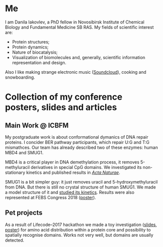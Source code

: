 # Me

I am Danila Iakovlev, a PhD fellow in Novosibirsk Institute of Chemical Biology
and Fundamental Medicine SB RAS. My fields of scientific interest are:
* Protein structures;
* Protein dynamics;
* Nature of biocatalysis;
* Visualization of biomolecules and, generally, scientific information representation
  and design.

Also I like making strange electronic music
([Soundcloud](https://soundcloud.com/moleculadesigner)), cooking and snowboarding.

# Collection of my conference posters, slides and articles

## Main Work @ ICBFM

My postgraduate work is about conformational dymanics of DNA repair proteins.
I concider BER pathway participants, which repair U:G and T:G mismathces. Our team has
already described two of these enzymes: human MBD4 and SMUG1.

MBD4 is a critical player in DNA demethylation process, it removes
5-methyluracil derivatives in special CpG domains.
We investigated its non-stationary kinetics and
published results in [*Acta Naturae*](Articles/Acta-Naturae-MBD4.pdf).

SMUG1 is a bit simpler guy: it just removes uracil and 5-hydroxymethyluracil
from DNA. But there is still no crystal structure of human SMUG1. We made a model
structure of it and [studied its kinetics](Articles/MolBioSystems-SMUG1.pdf).
Results were also represented at FEBS Congress 2018 ([poster](Posters/FEBS-2018.pdf)).

## Pet projects

As a result of Lifecode–2017 hackathon we made a toy investigation
([slides](Talks/LifeCode-2017-hackathon.pdf), [poster](Posters/BGRS-SB-2018.pdf))
for amino acid distribution within a protein core and
possibility to spatially recognise domains.
Works not very well, but domains are usually detected.